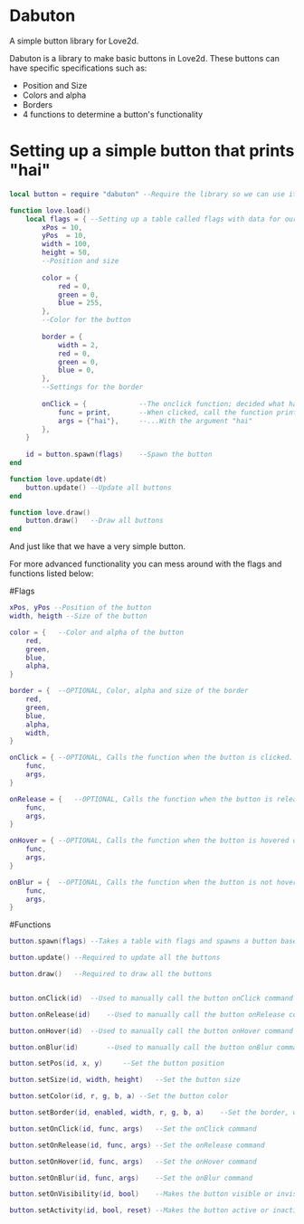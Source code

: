 # Dabuton
A simple button library for Love2d.


Dabuton is a library to make basic buttons in Love2d.
These buttons can have specific specifications such as:

* Position and Size
* Colors and alpha
* Borders
* 4 functions to determine a button's functionality

# Setting up a simple button that prints "hai"
```lua
local button = require "dabuton" --Require the library so we can use it.

function love.load()
	local flags = {	--Setting up a table called flags with data for our button
		xPos = 10,
		yPos  = 10,
		width = 100,
		height = 50,
		--Position and size
		
		color = {
			red = 0,
			green = 0,
			blue = 255,
		},
		--Color for the button
		
		border = {
			width = 2,
			red = 0,
			green = 0,
			blue = 0,
		},
		--Settings for the border
		
		onClick = {				--The onclick function; decided what happends then the button gets clicked
			func = print,		--When clicked, call the function print...
			args = {"hai"},		--...With the argument "hai"
		},
	}
	
	id = button.spawn(flags)	--Spawn the button
end

function love.update(dt)
	button.update()	--Update all buttons
end

function love.draw()
	button.draw()	--Draw all buttons
end
```

And just like that we have a very simple button.

For more advanced functionality you can mess around with the flags and functions listed below:

#Flags
```lua
xPos, yPos --Position of the button
width, heigth --Size of the button

color = {	--Color and alpha of the button
	red,
	green,
	blue,
	alpha,
}

border = {	--OPTIONAL, Color, alpha and size of the border
	red,
	green,
	blue,
	alpha,
	width,
}

onClick = {	--OPTIONAL, Calls the function when the button is clicked.
	func,
	args,
}

onRelease = {	--OPTIONAL, Calls the function when the button is released.	!NOTE!: Requires onClick
	func,
	args,
}

onHover = {	--OPTIONAL, Calls the function when the button is hovered over.
	func,
	args,
}

onBlur = {	--OPTIONAL, Calls the function when the button is not hovered over anymore. !NOTE!: Requires onHover
	func,
	args,
}
```

#Functions
```lua
button.spawn(flags)	--Takes a table with flags and spawns a button based on that. Returns the ID of the spawned button

button.update()	--Required to update all the buttons

button.draw()	--Required to draw all the buttons


button.onClick(id)	--Used to manually call the button onClick command

button.onRelease(id)	--Used to manually call the button onRelease command

button.onHover(id)	--Used to manually call the button onHover command

button.onBlur(id)		--Used to manually call the button onBlur command

button.setPos(id, x, y)		--Set the button position

button.setSize(id, width, height)	--Set the button size

button.setColor(id, r, g, b, a)	--Set the button color

button.setBorder(id, enabled, width, r, g, b, a)	--Set the border, width, and color

button.setOnClick(id, func, args)	--Set the onClick command

button.setOnRelease(id, func, args)	--Set the onRelease command

button.setOnHover(id, func, args)	--Set the onHover command

button.setOnBlur(id, func, args)	--Set the onBlur command

button.setOnVisibility(id, bool)	--Makes the button visible or invisible

button.setActivity(id, bool, reset)	--Makes the button active or inactive. If reset is true it will also call the button onRelease and onBlur to reset it.
```
